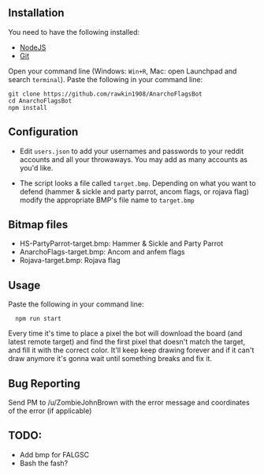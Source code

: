 ## Installation

You need to have the following installed:
* [NodeJS](https://nodejs.org)
* [Git](https://git-scm.com/book/en/v2/Getting-Started-Installing-Git)

Open your command line (Windows: `Win+R`, Mac: open Launchpad and search `terminal`). 
Paste the following in your command line:

```
git clone https://github.com/rawkin1908/AnarchoFlagsBot
cd AnarchoFlagsBot
npm install
```

## Configuration

* Edit `users.json` to add your usernames and passwords
to your reddit accounts and all your throwaways. You may add as many accounts as you'd like.

* The script looks a file called `target.bmp`. Depending on what you want to defend (hammer & sickle and party parrot,
ancom flags, or rojava flag) modify the appropriate BMP's file name to `target.bmp`

## Bitmap files
* HS-PartyParrot-target.bmp: Hammer & Sickle and Party Parrot
* AnarchoFlags-target.bmp: Ancom and anfem flags
* Rojava-target.bmp: Rojava flag

## Usage

Paste the following in your command line:

```
  npm run start
```

Every time it's time to place a pixel the bot will download the board
(and latest remote target) and find the first pixel that doesn't match
the target, and fill it with the correct color. It'll keep keep drawing forever and if it can't draw anymore it's gonna
wait until something breaks and fix it.

## Bug Reporting
Send PM to /u/ZombieJohnBrown with the error message and coordinates of the error (if applicable)

## TODO:
* Add bmp for FALGSC
* Bash the fash?

